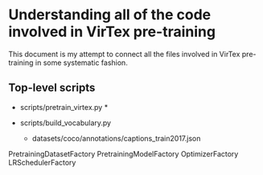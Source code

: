 # Understanding all of the code involved in VirTex pre-training

This document is my attempt to connect all the files involved in VirTex 
pre-training in some systematic fashion.

## Top-level scripts


* scripts/pretrain_virtex.py
  * 


* scripts/build_vocabulary.py
    * datasets/coco/annotations/captions_train2017.json

PretrainingDatasetFactory
PretrainingModelFactory
OptimizerFactory
LRSchedulerFactory